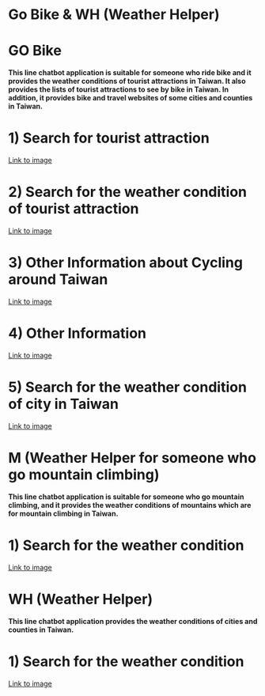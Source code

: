 # Go Bike & WH (Weather Helper)

# GO Bike
**This line chatbot application is suitable for someone who ride bike and it provides the weather conditions of tourist attractions in Taiwan. It also provides the lists of tourist attractions to see by bike in Taiwan. In addition, it provides bike and travel websites of some cities and counties in Taiwan.**


# 1) Search for tourist attraction 
[Link to image](https://i.imgur.com/Jzi4wqZ.png)

# 2) Search for the weather condition of tourist attraction 
[Link to image](https://i.imgur.com/cR9lVg0.png)

# 3) Other Information about Cycling around Taiwan
[Link to image](https://i.imgur.com/BbtvLBE.png)

# 4) Other Information
[Link to image](https://i.imgur.com/mcmM5Po.png)

# 5) Search for the weather condition of city in Taiwan 
[Link to image](https://i.imgur.com/DYJYuNm.png)

# M (Weather Helper for someone who go mountain climbing)
**This line chatbot application is suitable for someone who go mountain climbing, and it provides the weather conditions of mountains which are for mountain climbing in Taiwan.**

# 1) Search for the weather condition
[Link to image](https://i.imgur.com/V35ZFuk.png)

# WH (Weather Helper)
**This line chatbot application provides the weather conditions of cities and counties in Taiwan.**

# 1) Search for the weather condition
[Link to image](https://i.imgur.com/qjGUz8R.png)



